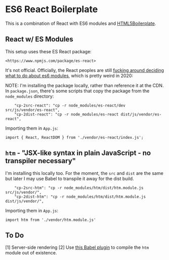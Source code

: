# ES6 React Boilerplate

This is a combination of React with ES6 modules and [HTML5Boilerplate](https://html5boilerplate.com/).

## React w/ ES Modules

This setup uses these ES React package:

    <https://www.npmjs.com/package/es-react>

It's not official. Officially, the React peoples are still [fucking around deciding what to do about es6 modules](https://github.com/facebook/react/issues/11503), which is pretty weird in 2020:

NOTE: I'm installing the package locally, rather than reference it at the CDN. In `package.json`, there's some scripts that copy the package from the `node_modules` directory:

```
    "cp-2src-react": "cp -r node_modules/es-react/dev src/js/vendor/es-react",
    "cp-2dist-react": "cp -r node_modules/es-react dist/js/vendor/es-react",
```

Importing them in `App.js`:

```
import { React, ReactDOM } from './vendor/es-react/index.js';
```

## `htm` - "JSX-like syntax in plain JavaScript - no transpiler necessary"

I'm installing this locally too. For the moment, the `src` and `dist` are the same but later I may use Babel to transpile it away for the dist build.

```
	"cp-2src-htm": "cp -r node_modules/htm/dist/htm.module.js src/js/vendor/",
	"cp-2dist-htm": "cp -r node_modules/htm/dist/htm.module.js dist/js/vendor/",
```

Importing them in `App.js`:

```
import htm from './vendor/htm.module.js'
```

## To Do

[1] Server-side rendering
[2] Use [this Babel plugin](https://github.com/developit/htm/tree/master/packages/babel-plugin-htm) to compile the `htm` module out of existence.

